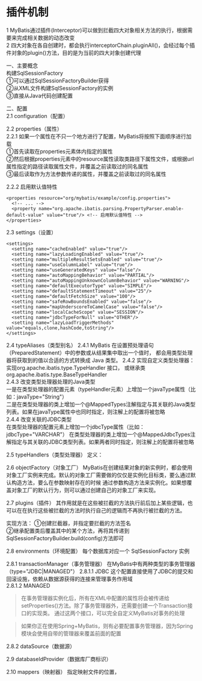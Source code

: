 # 插件机制
1 MyBatis通过插件(Interceptor)可以做到拦截四大对象相关方法的执行，根据需要来完成相关数据的动态改变  
2 四大对象在各自创建时，都会执行interceptorChain.pluginAll()，会经过每个插件对象的plugin()方法，目的是为当前的四大对象创建代理

一、主要概念  
构建SqlSessionFactory  
①可以通过SqlSessionFactoryBuilder获得  
②从XML文件构建SqlSessionFactory的实例  
③直接从Java代码创建配置  

二、配置  
2.1 configuration（配置）

2.2 properties（属性）  
2.2.1 如果一个属性在不只一个地方进行了配置，MyBatis将按照下面顺序进行加载  
①首先读取在properties元素体内指定的属性  
②然后根据properties元素中的resource属性读取类路径下属性文件，或根据url属性指定的路径读取属性文件，并覆盖之前读取过的同名属性  
③最后读取作为方法参数传递的属性，并覆盖之前读取过的同名属性  

2.2.2 启用默认值特性  
```
<properties resource="org/mybatis/example/config.properties">
  <!-- ... -->
  <property name="org.apache.ibatis.parsing.PropertyParser.enable-default-value" value="true"/> <!-- 启用默认值特性 -->
</properties>
```

2.3 settings（设置）
```
<settings>
  <setting name="cacheEnabled" value="true"/>
  <setting name="lazyLoadingEnabled" value="true"/>
  <setting name="multipleResultSetsEnabled" value="true"/>
  <setting name="useColumnLabel" value="true"/>
  <setting name="useGeneratedKeys" value="false"/>
  <setting name="autoMappingBehavior" value="PARTIAL"/>
  <setting name="autoMappingUnknownColumnBehavior" value="WARNING"/>
  <setting name="defaultExecutorType" value="SIMPLE"/>
  <setting name="defaultStatementTimeout" value="25"/>
  <setting name="defaultFetchSize" value="100"/>
  <setting name="safeRowBoundsEnabled" value="false"/>
  <setting name="mapUnderscoreToCamelCase" value="false"/>
  <setting name="localCacheScope" value="SESSION"/>
  <setting name="jdbcTypeForNull" value="OTHER"/>
  <setting name="lazyLoadTriggerMethods" value="equals,clone,hashCode,toString"/>
</settings>
```

2.4 typeAliases（类型别名）
2.4.1 MyBatis 在设置预处理语句（PreparedStatement）中的参数或从结果集中取出一个值时， 都会用类型处理器将获取到的值以合适的方式转换成 Java 类型。
2.4.2 实现自定义类型处理器：实现org.apache.ibatis.type.TypeHandler 接口， 或继承类 org.apache.ibatis.type.BaseTypeHandler  
2.4.3 改变类型处理器处理的Java类型  
一是在类型处理器的配置元素（typeHandler元素）上增加一个javaType属性（比如：javaType="String"）  
二是在类型处理器的类上增加一个@MappedTypes注解指定与其关联的Java类型列表。如果在javaType属性中也同时指定，则注解上的配置将被忽略  
2.4.4 改变关联的JDBC类型  
在类型处理器的配置元素上增加一个jdbcType属性（比如：jdbcType="VARCHAR"）
在类型处理器的类上增加一个@MappedJdbcTypes注解指定与其关联的JDBC类型列表。如果两者同时指定，则注解上的配置将被忽略  


2.5 typeHandlers（类型处理器）
定义：

2.6 objectFactory（对象工厂）
MyBatis在创建结果对象的新实例时，都会使用对象工厂实例来完成。默认的对象工厂需要做的仅仅是实例化目标类，要么通过默认构造方法，要么在参数映射存在的时候
通过参数构造方法来实例化。如果想覆盖对象工厂的默认行为，则可以通过创建自己的对象工厂来实现。

2.7 plugins（插件）
其作用就是在这些被拦截的方法执行前后加上某些逻辑，也可以在在执行这些被拦截的方法时执行自己的逻辑而不再执行被拦截的方法。

实现方法：
①创建拦截器，并指定要拦截的方法签名  
②继承配置类后覆盖其中的某个方法，再将其传递到SqlSessionFactoryBuilder.build(config)方法即可

2.8 environments（环境配置）
每个数据库对应一个 SqlSessionFactory 实例

2.8.1 transactionManager（事务管理器）
在MyBatis中有两种类型的事务管理器（type="JDBC|MANAGED"）
2.8.1.1 JDBC
这个配置直接使用了JDBC的提交和回滚设施，依赖从数据源获得的连接来管理事务作用域  
2.8.1.2 MANAGED

> 在事务管理器实例化后，所有在XML中配置的属性将会被传递给setProperties()方法。除了事务管理器外，还需要创建一个Transaction接口的实现类。
> 通过这两个接口，可以完全自定义MyBatis对事务的处理

> 如果你正在使用Spring+MyBatis，则有必要配置事务管理器，因为Spring模块会使用自带的管理器来覆盖前面的配置

2.8.2 dataSource（数据源）

2.9 databaseIdProvider（数据库厂商标识）

2.10 mappers（映射器）
指定映射文件的位置，